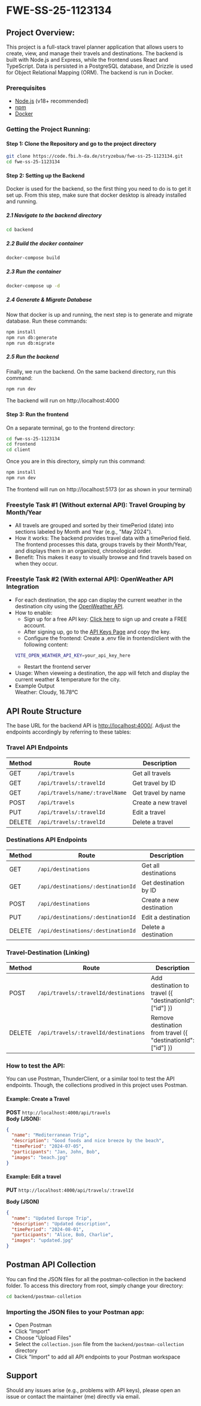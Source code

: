 # FWE-SS-25-1123134

## Project Overview:
This project is a full-stack travel planner application that allows users to create, view, and manage their travels and destinations. The backend is built with Node.js and Express, while the frontend uses React and TypeScript. Data is persisted in a PostgreSQL database, and Drizzle is used for Object Relational Mapping (ORM). The backend is run in Docker.

### Prerequisites

- [Node.js](https://nodejs.org/) (v18+ recommended)
- [npm](https://www.npmjs.com/)
- [Docker](https://www.docker.com/)

### Getting the Project Running:
#### Step 1: Clone the Repository and go to the project directory
```sh
git clone https://code.fbi.h-da.de/stryzebua/fwe-ss-25-1123134.git
cd fwe-ss-25-1123134
```
#### Step 2: Setting up the Backend
Docker is used for the backend, so the first thing you need to do is to get it set up. From this step, make sure that docker desktop is already installed and running.

##### 2.1 Navigate to the backend directory
```sh
cd backend
```
##### 2.2 Build the docker container
```sh
docker-compose build
```
##### 2.3 Run the container
```sh
docker-compose up -d
```
##### 2.4 Generate & Migrate Database
Now that docker is up and running, the next step is to generate and migrate database. Run these commands:
```sh
npm install
npm run db:generate
npm run db:migrate
```
##### 2.5 Run the backend
Finally, we run the backend. On the same backend directory, run this command:
```sh
npm run dev
```
The backend will run on http://localhost:4000
#### Step 3: Run the frontend
On a separate terminal, go to the frontend directory:
```sh
cd fwe-ss-25-1123134
cd frontend
cd client
```
Once you are in this directory, simply run this command:
```sh
npm install
npm run dev
```
The frontend will run on http://localhost:5173 (or as shown in your terminal)

### Freestyle Task #1 (Without external API): Travel Grouping by Month/Year

- All travels are grouped and sorted by their timePeriod (date) into sections labeled by Month and Year (e.g., "May 2024").
- How it works:
The backend provides travel data with a timePeriod field. The frontend processes this data, groups travels by their Month/Year, and displays them in an organized, chronological order.
- Benefit:
This makes it easy to visually browse and find travels based on when they occur.

### Freestyle Task #2 (With external API): OpenWeather API Integration
- For each destination, the app can display the current weather in the destination city using the [OpenWeather API](https://openweathermap.org/api).
- How to enable:
    - Sign up for a free API key: [Click here](https://home.openweathermap.org/users/sign_up) to sign up and create a FREE account.
    - After signing up, go to the [API Keys Page](https://home.openweathermap.org/api_keys) and copy the key.
    - Configure the frontend: Create a .env file in frontend/client with the following content:
    ```sh
    VITE_OPEN_WEATHER_API_KEY=your_api_key_here
    ```
    - Restart the frontend server
- Usage: When vieweing a destination, the app will fetch and display the current weather & temperature for the city.
- Example Output
    <br>Weather: Cloudy, 16.78°C

## API Route Structure
The base URL for the backend API is [http://localhost:4000/](http://localhost:4000/). Adjust the endpoints accordingly by referring to these tables:
### Travel API Endpoints
| Method | Route                      | Description               |
|--------|----------------------------|---------------------------|
| GET    | `/api/travels`             | Get all travels           |
| GET    | `/api/travels/:travelId`   | Get travel by ID          |
| GET    | `/api/travels/name/:travelName` | Get travel by name    |
| POST   | `/api/travels`             | Create a new travel       |
| PUT    | `/api/travels/:travelId`   | Edit a travel             |
| DELETE | `/api/travels/:travelId`   | Delete a travel           |

### Destinations API Endpoints
| Method | Route                               | Description                  |
|--------|-------------------------------------|------------------------------|
| GET    | `/api/destinations`                 | Get all destinations         |
| GET    | `/api/destinations/:destinationId`  | Get destination by ID        |
| POST   | `/api/destinations`                 | Create a new destination     |
| PUT    | `/api/destinations/:destinationId`  | Edit a destination           |
| DELETE | `/api/destinations/:destinationId`  | Delete a destination         |

### Travel-Destination (Linking)
| Method | Route                               | Description                  |
|--------|-------------------------------------|------------------------------|
| POST    | `/api/travels/:travelId/destinations`                 | Add destination to travel ({ "destinationId": ["id"] })         |
| DELETE    | `/api/travels/:travelId/destinations`  | Remove destination from travel ({ "destinationId": ["id"] })

### How to test the API:
You can use Postman, ThunderClient, or a similar tool to test the API endpoints. Though, the collections prodived in this project uses Postman.

#### Example: Create a Travel

**POST** `http://localhost:4000/api/travels`  
**Body (JSON):**
```json
{
  "name": "Mediterranean Trip",
  "description": "Good foods and nice breeze by the beach",
  "timePeriod": "2024-07-05",
  "participants": "Jan, John, Bob",
  "images": "beach.jpg"
}
```
#### Example: Edit a travel

**PUT** `http://localhost:4000/api/travels/:travelId`

**Body (JSON)** 
```json
{
  "name": "Updated Europe Trip",
  "description": "Updated description",
  "timePeriod": "2024-08-01",
  "participants": "Alice, Bob, Charlie",
  "images": "updated.jpg"
}
```
## Postman API Collection
You can find the JSON files for all the postman-collection in the backend folder.
To access this directory from root, simply change your directory:
```sh
cd backend/postman-colletion
```

### Importing the JSON files to your Postman app:
- Open Postman
- Click "Import"
- Choose "Upload Files"
- Select the `collection.json` file from the `backend/postman-collection` directory
- Click "Import" to add all API endpoints to your Postman workspace

## Support
Should any issues arise (e.g., problems with API keys), please open an issue or contact the maintainer (me) directly via email.